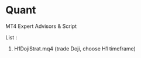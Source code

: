 # Quant
MT4 Expert Advisors &amp; Script

List : 

1. H1DojiStrat.mq4 (trade Doji, choose H1 timeframe)
